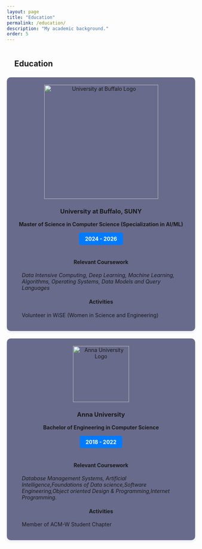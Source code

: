```yaml
---
layout: page
title: "Education"
permalink: /education/
description: "My academic background."
order: 5
---
```

<div style="padding-left: 20px;">
  <h2 style="border-bottom: 2px solid white; padding-bottom: 5px; display: inline-block;">Education</h2>
</div>

<div style="display: flex; justify-content: space-around; flex-wrap: wrap; gap: 20px;">

  <!-- University at Buffalo -->
  <div style="flex: 1; min-width: 300px; max-width: 500px; background:rgb(105, 107, 140); padding: 20px; border-radius: 10px; text-align: center; box-shadow: 0px 4px 6px rgba(68, 70, 167, 0.1);">
    <img src="{{ '/assets/images/ub.png' | relative_url }}" alt="University at Buffalo Logo" width="305">
    <h3>University at Buffalo, SUNY</h3>
    <p><strong>Master of Science in Computer Science (Specialization in AI/ML)</strong></p>
    <span style="display: inline-block; padding: 8px 16px; font-size: 14px; font-weight: bold; color: white; background-color:#007BFF; border-radius: 5px;">2024 - 2026</span>
    <br><br> 
    <h4 style="text-align: center;">Relevant Coursework</h4> 
    <p style="text-align: left; padding: 0 20px;"><i>Data Intensive Computing, Deep Learning, Machine Learning, Algorithms, Operating Systems, Data Models and Query Languages</i></p>
    <h4 style="text-align: center;">Activities</h4> 
    <p style="text-align: left; padding: 0 20px;">Volunteer in WiSE (Women in Science and Engineering)</p>
</div>

  <!-- Anna University -->
  <div style="flex: 1; min-width: 300px; max-width: 500px; background:rgb(105, 107, 140); padding: 20px; border-radius: 10px; text-align: center; box-shadow: 0px 4px 6px rgba(68, 70, 167, 0.1);">
    <img src="{{ '/assets/images/au.png' | relative_url }}" alt="Anna University Logo" width="150">
    <h3>Anna University</h3>
    <p><strong>Bachelor of Engineering in Computer Science</strong></p>
    <span style="display: inline-block; padding: 8px 16px; font-size: 14px; font-weight: bold; color: white; background-color: #007BFF; border-radius: 5px;">2018 - 2022</span>
    <br><br> 
    <h4 style="text-align: center;">Relevant Coursework</h4> 
    <p style="text-align: left; padding: 0 20px;"><i> Database Management Systems, Artificial Intelligence,Foundations of Data science,Software Engineering,Object oriented Design & Programming,Internet Programming.</i></p>
    <h4 style="text-align: center;">Activities</h4> 
    <p style="text-align: left; padding: 0 20px;">Member of ACM-W Student Chapter</p>
  </div>

</div>
